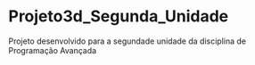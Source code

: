 # Projeto3d_Segunda_Unidade

Projeto desenvolvido para a segundade unidade da disciplina de Programação Avançada

